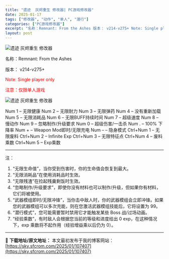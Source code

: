 ```yaml
---
title: "遗迹  灰烬重生 修改器| PC游戏修改器"
date: 2025-01-17
tags: ["修改器", "动作", "单人", "潜行"]
categories: ["PC游戏修改器"]
excerpt: "名称：Remnant: From the Ashes 版本： v214-v275+ Note: Single player only 注意：仅限单人游戏 Num 1 – 无限健康 Num 2 – 无限耐力 Num 3 – 无限弹药 Num 4 – 没有重新加载 Num 5 – 无限消耗品 Num 6&hellip;"
layout: post
---
```


<img title="21.webp" src="https://sky.sfcrom.com/wp-content/uploads/2025/01/8b78fefab7b0a.webp" alt="遗迹 灰烬重生 修改器" />

名称：Remnant: From the Ashes

版本： v214-v275+

<span style="color: #ff0000;">Note: Single player only</span>

<span style="color: #ff0000;">注意：仅限单人游戏</span>

<img title="22.webp" src="https://sky.sfcrom.com/wp-content/uploads/2025/01/2b99e92df0cad.webp" alt="遗迹 灰烬重生 修改器" />

Num 1 – 无限健康
Num 2 – 无限耐力
Num 3 – 无限弹药
Num 4 – 没有重新加载
Num 5 – 无限消耗品
Num 6 – 无限BUFF持续时间
Num 7 – 超级速度
Num 8 – 慢动作
Num 9 – 忽略制作/升级要求
Num 0 – 超级伤害/一击杀
Num . – 100% 下降率
Num + – Weapon Mod即时/无限充电
Num – – 隐身模式
Ctrl+Num 1 – 无限废料
Ctrl+Num 2 – Infinite Exp
Ctrl+Num 3 – 无限特征点
Ctrl+Num 4 – 废料乘数
Ctrl+Num 5 – Exp乘数

<hr />

注：
<ol>
 	<li>“无限生命值”，当你受到伤害时，你的生命值会恢复到最大。</li>
 	<li>“无限消耗品”在使用消耗品时生效。</li>
 	<li>“无限残渣”在捡起残羹剩饭时生效。</li>
 	<li>“忽略制作/升级要求”，即使你没有材料也可以制作/升级，但如果你有材料，它们将被使用。</li>
 	<li>“武器模组即时/无限冲锋”，当你击中敌人时，你的武器模组会立即冲锋。如果您的武器模组可以多次充能，则在您激活武器模组技能后，它将设置为 99。</li>
 	<li>“潜行模式”，您可能需要暂时禁用它才能触发某些 Boss 战/过场动画。</li>
 	<li>“经验乘数”，有时敌人会根据您当前的等级和进度给出 0 exp，在这种情况下，exp 乘数将不起作用（经验增益乘以后仍为 0）。</li>
</ol>

---
📖 **下载地址/原文地址：** 本文最初发布于我的博客网站：[https://sky.sfcrom.com/2025/01/107407](https://sky.sfcrom.com/2025/01/107407)
